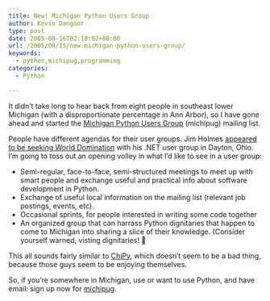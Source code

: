 ```yaml
---
title: New! Michigan Python Users Group
author: Kevin Dangoor
type: post
date: 2005-08-16T02:10:02+00:00
url: /2005/08/15/new-michigan-python-users-group/
keywords:
  - python,michipug,programming
categories:
  - Python

---
```

It didn&#8217;t take long to hear back from eight people in southeast lower Michigan (with a disproportionate percentage in Ann Arbor), so I have gone ahead and started the [Michigan Python Users Group][1] (michipug) mailing list.

People have different agendas for their user groups. Jim Holmes [appeared to be seeking World Domination][2] with his .NET user group in Dayton, Ohio. I&#8217;m going to toss out an opening volley in what I&#8217;d like to see in a user group:

  * Semi-regular, face-to-face, semi-structured meetings to meet up with smart people and exchange useful and practical info about software development in Python.
  * Exchange of useful local information on the mailing list (relevant job postings, events, etc).
  * Occasional sprints, for people interested in writing some code together
  * An organized group that can harrass Python dignitaries that happen to come to Michigan into sharing a slice of their knowledge. (Consider yourself warned, visting dignitaries! 🙂

This all sounds fairly similar to [ChiPy][3], which doesn&#8217;t seem to be a bad thing, because those guys seem to be enjoying themselves.

So, if you&#8217;re somewhere in Michigan, use or want to use Python, and have email: sign up now for [michipug][1].

 [1]: http://groups.google.com/group/michipug
 [2]: http://frazzleddad.blogspot.com/2005/07/its-been-something-like-three-or-four.html
 [3]: http://www.chipy.org/